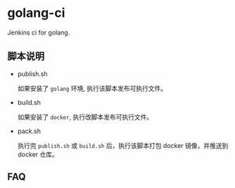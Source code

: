 # golang-ci
Jenkins ci for golang.

## 脚本说明

- publish.sh

  如果安装了 `golang` 环境, 执行该脚本发布可执行文件。
  
- build.sh

  如果安装了 `docker`, 执行改脚本发布可执行文件。

- pack.sh

  执行完 `publish.sh` 或 `build.sh` 后，执行该脚本打包 docker 镜像，并推送到 docker 仓库。

## FAQ

